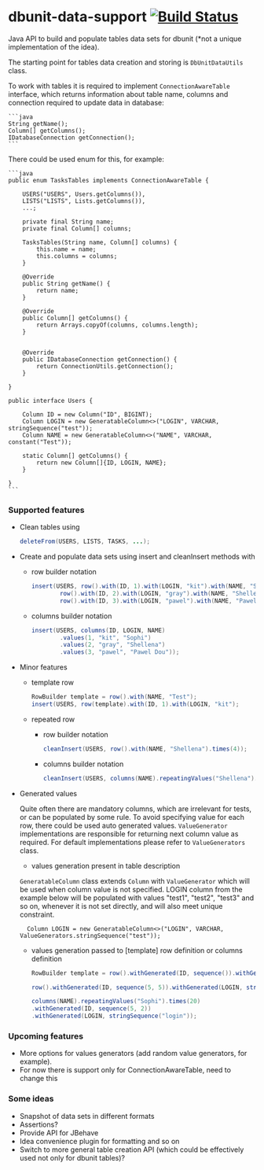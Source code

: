 # dbunit-data-support [![Build Status](https://api.travis-ci.org/fiery-phoenix/dbunit-data-support.svg)](https://travis-ci.org/fiery-phoenix/dbunit-data-support)

Java API to build and populate tables data sets for dbunit (*not a unique implementation of the idea).

The starting point for tables data creation and storing is `DbUnitDataUtils` class.

To work with tables it is required to implement `ConnectionAwareTable` interface, which returns information about table name,
columns and connection required to update data in database:

    ```java
    String getName();
    Column[] getColumns();
    IDatabaseConnection getConnection();
    ```

There could be used enum for this, for example:

    ```java
    public enum TasksTables implements ConnectionAwareTable {

        USERS("USERS", Users.getColumns()),
        LISTS("LISTS", Lists.getColumns()),
        ...;

        private final String name;
        private final Column[] columns;

        TasksTables(String name, Column[] columns) {
            this.name = name;
            this.columns = columns;
        }

        @Override
        public String getName() {
            return name;
        }

        @Override
        public Column[] getColumns() {
            return Arrays.copyOf(columns, columns.length);
        }


        @Override
        public IDatabaseConnection getConnection() {
            return ConnectionUtils.getConnection();
        }

    }

    public interface Users {

        Column ID = new Column("ID", BIGINT);
        Column LOGIN = new GeneratableColumn<>("LOGIN", VARCHAR, stringSequence("test"));
        Column NAME = new GeneratableColumn<>("NAME", VARCHAR, constant("Test"));

        static Column[] getColumns() {
            return new Column[]{ID, LOGIN, NAME};
        }

    }
    ```

### Supported features

- Clean tables using

    ```java
    deleteFrom(USERS, LISTS, TASKS, ...);
    ```

- Create and populate data sets using insert and cleanInsert methods with
    - row builder notation
        ```java
        insert(USERS, row().with(ID, 1).with(LOGIN, "kit").with(NAME, "Sophi"),
                row().with(ID, 2).with(LOGIN, "gray").with(NAME, "Shellena"),
                row().with(ID, 3).with(LOGIN, "pawel").with(NAME, "Pawel Dou"));
        ```

    - columns builder notation
        ```java
        insert(USERS, columns(ID, LOGIN, NAME)
                .values(1, "kit", "Sophi")
                .values(2, "gray", "Shellena")
                .values(3, "pawel", "Pawel Dou"));
        ```

- Minor features
    - template row

        ```java
        RowBuilder template = row().with(NAME, "Test");
        insert(USERS, row(template).with(ID, 1).with(LOGIN, "kit");
        ```

    - repeated row
        - row builder notation

            ```java
            cleanInsert(USERS, row().with(NAME, "Shellena").times(4));
            ```

        - columns builder notation

            ```java
            cleanInsert(USERS, columns(NAME).repeatingValues("Shellena").times(4));
            ```

- Generated values

    Quite often there are mandatory columns, which are irrelevant for tests, or can be populated by some rule.
    To avoid specifying value for each row, there could be used auto generated values.
    `ValueGenerator` implementations are responsible for returning next column value as required.
    For default implementations please refer to `ValueGenerators` class.

    - values generation present in table description

    `GeneratableColumn` class extends `Column` with `ValueGenerator` which will be used when column value is not specified.
    LOGIN column from the example below will be populated with values "test1", "test2", "test3" and so on, whenever it is not set directly,
    and will also meet unique constraint.

        Column LOGIN = new GeneratableColumn<>("LOGIN", VARCHAR, ValueGenerators.stringSequence("test"));

    - values generation passed to [template] row definition or columns definition

        ```java
        RowBuilder template = row().withGenerated(ID, sequence()).withGenerated(LOGIN, stringSequence("login"));

        row().withGenerated(ID, sequence(5, 5)).withGenerated(LOGIN, stringSequence("login")).times(10);

        columns(NAME).repeatingValues("Sophi").times(20)
        .withGenerated(ID, sequence(5, 2))
        .withGenerated(LOGIN, stringSequence("login"));
        ```

### Upcoming features
- More options for values generators (add random value generators, for example).
- For now there is support only for ConnectionAwareTable, need to change this

### Some ideas
* Snapshot of data sets in different formats
* Assertions?
* Provide API for JBehave
* Idea convenience plugin for formatting and so on
* Switch to more general table creation API (which could be effectively used not only for dbunit tables)?
